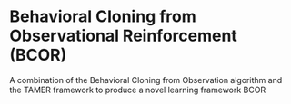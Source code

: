 # Behavioral Cloning from Observational Reinforcement (BCOR)
A combination of the Behavioral Cloning from Observation algorithm and the TAMER framework to produce a novel learning framework BCOR
